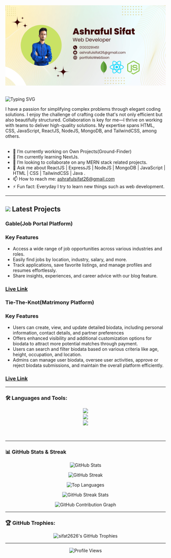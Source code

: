 <a href="">
<img src="https://raw.githubusercontent.com/sifat2626/sifat2626/main/Images/cover.png" />
</a>
<br/>
<br/>
<p>
<img src="https://readme-typing-svg.demolab.com?font=Fira+Code&weight=600&size=22&pause=1000&color=E44AF7&random=false&width=435&height=40&lines=Hi%2C+I'm+Ashraful+Sifat;Web+Developer" alt="Typing SVG" />
</p>
I have a passion for simplifying complex problems through elegant coding solutions. I enjoy the challenge of crafting code that's not only efficient but also beautifully structured. Collaboration is key for me—I thrive on working with teams to deliver high-quality solutions. My expertise spans HTML, CSS, JavaScript, ReactJS, NodeJS, MongoDB, and TailwindCSS, among others.

<br/>
<br/>

- 🔭 I’m currently working on Own Projects(Ground-Finder) 
- 🌱 I’m currently learning NextJs. 
- 👯 I’m looking to collaborate on any MERN stack related projects. 
- 💬 Ask me about ReactJS | ExpressJS | NodeJS | MongoDB | JavaScript | HTML | CSS |  TailwindCSS | Java . 
- 📫 How to reach me: ashrafulsifat26@gmail.com 
- ⚡ Fun fact: Everyday I try to learn new things such as web development. 

---
##  <img src="https://c.tenor.com/NCRHhqkXrJYAAAAi/programmers-go-internet.gif" width="25"> Latest Projects

<h3>Gable(Job Portal Platform)</h3>

### Key Features
- Access a wide range of job opportunities across various industries and roles.
- Easily find jobs by location, industry, salary, and more. 
- Track applications, save favorite listings, and manage profiles and resumes effortlessly.
- Share insights, experiences, and career advice with our blog feature.

### <a href="https://webby-522d9.web.app/">Live Link</a>

<h3>Tie-The-Knot(Matrimony Platform)</h3>

### Key Features

- Users can create, view, and update detailed biodata, including personal information, contact details, and partner preferences
- Offers enhanced visibility and additional customization options for biodata to attract more potential matches through payment.
- Users can search and filter biodata based on various criteria like age, height, occupation, and location.
- Admins can manage user biodata, oversee user activities, approve or reject biodata submissions, and maintain the overall platform efficiently.

### <a href="https://tietheknot-3a6f0.web.app/">Live Link</a>

---

### 🛠️ Languages and Tools:
<p align="center">
    <img src="https://skillicons.dev/icons?i=html,css,js,react,tailwind,redux" />
    <br>
    <img src="https://skillicons.dev/icons?i=mongodb,nodejs,express,bootstrap,firebase" />
    <br>
    <img src="https://skillicons.dev/icons?i=git,github,netlify,vercel,vite,postman" />
</p>
<br>

---

### 📊 GitHub Stats & Streak

<p align="center">
  <img src="https://github-readme-stats.vercel.app/api?username=sifat2626&show_icons=true&theme=radical" alt="GitHub Stats" />
</p>

<p align="center">
  <img src="https://streak-stats.demolab.com/?user=sifat2626&theme=radical&border_radius=10" alt="GitHub Streak" />
</p>

<p align="center">
  <img src="https://github-readme-stats.vercel.app/api/top-langs/?username=sifat2626&layout=compact&theme=radical" alt="Top Languages" />
</p>

<p align="center">
  <img src="https://streak-stats.demolab.com/?user=sifat2626&theme=radical&date_format=M%20j%5B%2C%20Y%5D&fire=DD2727&ring=6A5ACD&currStreakLabel=FFD700&sideNums=F5F5F5" alt="GitHub Streak Stats" />
</p>


<p align="center">
  <img src="https://github-readme-activity-graph.vercel.app/graph?username=sifat2626&theme=github-compact" alt="GitHub Contribution Graph" />
</p>

---

### 🏆 GitHub Trophies:
<p align="center"> 
  <img src="https://github-profile-trophy.vercel.app/?username=sifat2626&theme=radical&no-frame=true&margin-w=30&row=1&column=3" alt="sifat2626's GitHub Trophies" />
</p>

---

<p align="center">
  <img src="https://komarev.com/ghpvc/?username=sifat2626&label=Profile%20views&color=0e75b6&style=flat" alt="Profile Views" />
</p>
